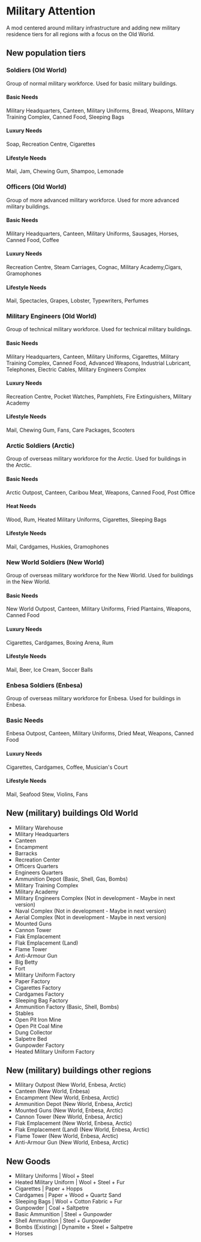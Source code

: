 # Military Attention

A mod centered around military infrastructure and adding new military residence tiers for all regions with a focus on the Old World.

## New population tiers

### Soldiers (Old World)
Group of normal military workforce. Used for basic military buildings.

#### Basic Needs	
Military Headquarters, Canteen, Military Uniforms, Bread, Weapons, Military Training Complex, Canned Food, Sleeping Bags

#### Luxury Needs	
Soap, Recreation Centre, Cigarettes

#### Lifestyle Needs	
Mail, Jam, Chewing Gum, Shampoo, Lemonade

### Officers (Old World)
Group of more advanced military workforce. Used for more advanced military buildings.

#### Basic Needs	
Military Headquarters, Canteen, Military Uniforms, Sausages, Horses, Canned Food, Coffee

#### Luxury Needs	
Recreation Centre, Steam Carriages, Cognac, Military Academy,Cigars, Gramophones

#### Lifestyle Needs	
Mail, Spectacles, Grapes, Lobster, Typewriters, Perfumes

### Military Engineers (Old World)
Group of technical military workforce. Used for technical military buildings.

#### Basic Needs	
Military Headquarters, Canteen, Military Uniforms, Cigarettes, Military Training Complex, Canned Food, Advanced Weapons, Industrial Lubricant, Telephones, Electric Cables, Military Engineers Complex

#### Luxury Needs	
Recreation Centre, Pocket Watches, Pamphlets, Fire Extinguishers, Military Academy

#### Lifestyle Needs
Mail, Chewing Gum, Fans, Care Packages, Scooters

### Arctic Soldiers (Arctic)
Group of overseas military workforce for the Arctic. Used for buildings in the Arctic.

#### Basic Needs	
Arctic Outpost, Canteen, Caribou Meat, Weapons, Canned Food, Post Office

#### Heat Needs	
Wood, Rum, Heated Military Uniforms, Cigarettes, Sleeping Bags

#### Lifestyle Needs	
Mail, Cardgames, Huskies, Gramophones

### New World Soldiers (New World)
Group of overseas military workforce for the New World. Used for buildings in the New World.

#### Basic Needs	
New World Outpost, Canteen, Military Uniforms, Fried Plantains, Weapons, Canned Food

#### Luxury Needs	
Cigarettes, Cardgames, Boxing Arena, Rum

#### Lifestyle Needs	
Mail, Beer, Ice Cream, Soccer Balls

### Enbesa Soldiers (Enbesa)
Group of overseas military workforce for Enbesa. Used for buildings in Enbesa.

### Basic Needs	
Enbesa Outpost, Canteen, Military Uniforms, Dried Meat, Weapons, Canned Food

#### Luxury Needs	
Cigarettes, Cardgames, Coffee, Musician's Court

#### Lifestyle Needs	
Mail, Seafood Stew, Violins, Fans

## New (military) buildings Old World
- Military Warehouse
- Military Headquarters
- Canteen
- Encampment
- Barracks
- Recreation Center
- Officers Quarters
- Engineers Quarters
- Ammunition Depot (Basic, Shell, Gas, Bombs)
- Military Training Complex
- Military Academy
- Military Engineers Complex (Not in development - Maybe in next version)
- Naval Complex (Not in development - Maybe in next version)
- Aerial Complex (Not in development - Maybe in next version)
- Mounted Guns
- Cannon Tower
- Flak Emplacement
- Flak Emplacement (Land)
- Flame Tower
- Anti-Armour Gun
- Big Betty
- Fort
- Military Uniform Factory
- Paper Factory
- Cigarettes Factory
- Cardgames Factory
- Sleeping Bag Factory
- Ammunition Factory (Basic, Shell, Bombs)
- Stables
- Open Pit Iron Mine
- Open Pit Coal Mine
- Dung Collector
- Salpetre Bed
- Gunpowder Factory
- Heated Military Uniform Factory

## New (military) buildings other regions
- Military Outpost (New World, Enbesa, Arctic)
- Canteen (New World, Enbesa)
- Encampment (New World, Enbesa, Arctic)
- Ammunition Depot (New World, Enbesa, Arctic)
- Mounted Guns (New World, Enbesa, Arctic)
- Cannon Tower (New World, Enbesa, Arctic)
- Flak Emplacement (New World, Enbesa, Arctic)
- Flak Emplacement (Land) (New World, Enbesa, Arctic)
- Flame Tower (New World, Enbesa, Arctic)
- Anti-Armour Gun (New World, Enbesa, Arctic)

## New Goods
- Military Uniforms | Wool + Steel
- Heated Military Uniform | Wool + Steel + Fur
- Cigarettes | Paper + Hopps
- Cardgames | Paper + Wood + Quartz Sand
- Sleeping Bags | Wool + Cotton Fabric + Fur
- Gunpowder | Coal + Saltpetre
- Basic Ammunition | Steel + Gunpowder
- Shell Ammunition | Steel + Gunpowder
- Bombs (Existing) | Dynamite + Steel + Saltpetre
- Horses	